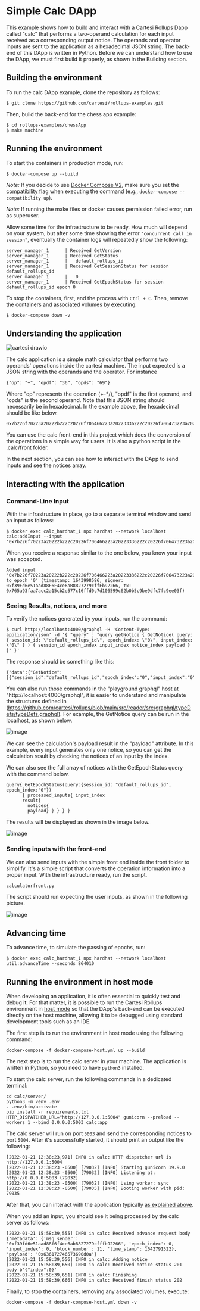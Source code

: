 # Simple Calc DApp

This example shows how to build and interact with a Cartesi Rollups Dapp called "calc" that performs a two-operand calculation for each input received as a corresponding output notice. The operands and operator inputs are sent to the application as a hexadecimal JSON string. The back-end of this DApp is written in Python. Before we can understand how to use the DApp, we must first build it properly, as shown in the Building section.

## Building the environment

To run the calc DApp example, clone the repository as follows:

```shell
$ git clone https://github.com/cartesi/rollups-examples.git
```

Then, build the back-end for the chess app example:

```shell
$ cd rollups-examples/chessApp
$ make machine
```

## Running the environment

To start the containers in production mode, run:

```shell
$ docker-compose up --build
```

_Note:_ If you decide to use [Docker Compose V2](https://docs.docker.com/compose/cli-command/), make sure you set the [compatibility flag](https://docs.docker.com/compose/cli-command-compatibility/) when executing the command (e.g., `docker-compose --compatibility up`).

_Note:_ If running the make files or docker causes permission failed error, run as superuser.

Allow some time for the infrastructure to be ready.
How much will depend on your system, but after some time showing the error `"concurrent call in session"`, eventually the container logs will repeatedly show the following:

```shell
server_manager_1      | Received GetVersion
server_manager_1      | Received GetStatus
server_manager_1      |   default_rollups_id
server_manager_1      | Received GetSessionStatus for session default_rollups_id
server_manager_1      |   0
server_manager_1      | Received GetEpochStatus for session default_rollups_id epoch 0
```

To stop the containers, first, end the process with `Ctrl + C`.
Then, remove the containers and associated volumes by executing:

```shell
$ docker-compose down -v
```
## Understanding the application

![cartesi drawio](https://user-images.githubusercontent.com/4421825/152856411-85dfdecc-97f6-4269-b9f2-004fc3aae7bb.png)


The calc application is a simple math calculator that performs two operands' operations inside the cartesi machine. The input expected is a JSON string with the operands and the operator. For instance
```
{"op": "+", "opdf": "36", "opds": "69"}
```
Where "op" represents the operation (+-\*/), "opdf" is the first operand, and "opds" is the second operand. Note that this JSON string should necessarily be in hexadecimal. In the example above, the hexadecimal should be like below. 
```
0x7b226f70223a20222b222c20226f706466223a20223336222c20226f706473223a20223639227d
```
You can use the calc front-end in this project which does the conversion of the operations in a simple way for users. It is also a python script in the .calc/front folder.

In the next section, you can see how to interact with the DApp to send inputs and see the notices array.

## Interacting with the application

### Command-Line Input

With the infrastructure in place, go to a separate terminal window and send an input as follows:

```shell
$ docker exec calc_hardhat_1 npx hardhat --network localhost calc:addInput --input "0x7b226f70223a20222b222c20226f706466223a20223336222c20226f706473223a20223639227d"
```

When you receive a response similar to the one below, you know your input was accepted.

```shell
Added input '0x7b226f70223a20222b222c20226f706466223a20223336222c20226f706473223a20223639227d' to epoch '0' (timestamp: 1643998586, signer: 0xf39Fd6e51aad88F6F4ce6aB8827279cffFb92266, tx: 0x765a93faa7acc2a15cb2e577c16ffd0c7d106599c62b0b5c9be9dfc7fc9ee03f)
```
### Seeing Results, notices, and more

To verify the notices generated by your inputs, run the command:

```shell
$ curl http://localhost:4000/graphql -H 'Content-Type: application/json' -d '{ "query" : "query getNotice { GetNotice( query: { session_id: \"default_rollups_id\", epoch_index: \"0\", input_index: \"0\" } ) { session_id epoch_index input_index notice_index payload } }" }'
```

The response should be something like this:

```shell
{"data":{"GetNotice":[{"session_id":"default_rollups_id","epoch_index":"0","input_index":"0","notice_index":"0","payload":"63617274657369da"}]}}
```
You can also run those commands in the "playground graphql" host at "http://localhost:4000/graphql", it is easier to understand and manipulate the structures defined in (https://github.com/cartesi/rollups/blob/main/src/reader/src/graphql/typeDefs/typeDefs.graphql). For example, the GetNotice query can be run in the localhost, as shown below.

![image](https://user-images.githubusercontent.com/4421825/152856704-c0c33c13-f695-4d43-bec3-9b6e6cfb9d07.png)


We can see the calculation's payload result in the "payload" attribute. In this example, every input generates only one notice, so you can get the calculation result by checking the notices of an input by the index.

We can also see the full array of notices with the GetEpochStatus query with the command below.

```shell
query{ GetEpochStatus(query:{session_id: "default_rollups_id", epoch_index:"0"})
      { processed_inputs{ input_index 
      result{
        notices{
        payload} } } } }
```

The results will be displayed as shown in the image below.

![image](https://user-images.githubusercontent.com/4421825/152856017-ac301f70-0dd6-42f2-af55-1312ce17ddd8.png)


### Sending inputs with the front-end 

We can also send inputs with the simple front end inside the front folder to simplify. It's a simple script that converts the operation information into a proper input. With the infrastructure ready, run the script.

```
calculatorfront.py
```
The script should run expecting the user inputs, as shown in the following picture.

![image](https://user-images.githubusercontent.com/4421825/152860785-b0c6a3c6-dade-4ca1-ae12-54482a39c287.png)


## Advancing time

To advance time, to simulate the passing of epochs, run:

```shell
$ docker exec calc_hardhat_1 npx hardhat --network localhost util:advanceTime --seconds 864010
```

## Running the environment in host mode

When developing an application, it is often essential to quickly test and debug it. For that matter, it is possible to run the Cartesi Rollups environment in [host mode](../README.md#host-mode) so that the DApp's back-end can be executed directly on the host machine, allowing it to be debugged using standard development tools such as an IDE.

The first step is to run the environment in host mode using the following command:

```shell
docker-compose -f docker-compose-host.yml up --build
```

The next step is to run the calc server in your machine. The application is written in Python, so you need to have `python3` installed.

To start the calc server, run the following commands in a dedicated terminal:

```shell
cd calc/server/
python3 -m venv .env
. .env/bin/activate
pip install -r requirements.txt
HTTP_DISPATCHER_URL="http://127.0.0.1:5004" gunicorn --preload --workers 1 --bind 0.0.0.0:5003 calc:app
```

The calc server will run on port `5003` and send the corresponding notices to port `5004`. After it's successfully started, it should print an output like the following:

```
[2022-01-21 12:38:23,971] INFO in calc: HTTP dispatcher url is http://127.0.0.1:5004
[2022-01-21 12:38:23 -0500] [79032] [INFO] Starting gunicorn 19.9.0
[2022-01-21 12:38:23 -0500] [79032] [INFO] Listening at: http://0.0.0.0:5003 (79032)
[2022-01-21 12:38:23 -0500] [79032] [INFO] Using worker: sync
[2022-01-21 12:38:23 -0500] [79035] [INFO] Booting worker with pid: 79035
```

After that, you can interact with the application typically [as explained above](#interacting-with-the-application).

When you add an input, you should see it being processed by the calc server as follows:

```shell
[2022-01-21 15:58:39,555] INFO in calc: Received advance request body {'metadata': {'msg_sender': '0xf39fd6e51aad88f6f4ce6ab8827279cfffb92266', 'epoch_index': 0, 'input_index': 0, 'block_number': 11, 'time_stamp': 1642791522}, 'payload': '0x636172746573690d0a'}
[2022-01-21 15:58:39,556] INFO in calc: Adding notice
[2022-01-21 15:58:39,650] INFO in calc: Received notice status 201 body b'{"index":0}'
[2022-01-21 15:58:39,651] INFO in calc: Finishing
[2022-01-21 15:58:39,666] INFO in calc: Received finish status 202
```

Finally, to stop the containers, removing any associated volumes, execute:

```shell
docker-compose -f docker-compose-host.yml down -v
```
